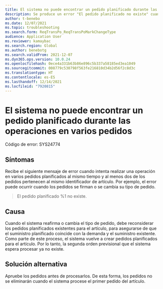 ```yaml
---
title: El sistema no puede encontrar un pedido planificado durante las operaciones en varios pedidos
description: Se produce un error "El pedido planificado no existe" cuando realiza operaciones en varios pedidos planificados y al menos dos pedidos pertenecen al mismo ID de artículo.
author: t-benebo
ms.date: 12/07/2021
ms.topic: troubleshooting
ms.search.form: ReqTransPo_ReqTransPoMarkChangeType
audience: Application User
ms.reviewer: kamaybac
ms.search.region: Global
ms.author: benebotg
ms.search.validFrom: 2021-12-07
ms.dyn365.ops.version: 10.0.24
ms.openlocfilehash: 0ece4a331b63b86e896c5b337a58185ed3ea1049
ms.sourcegitcommit: 008779c530798f563fe216810d34b2d56f2c8d3c
ms.translationtype: HT
ms.contentlocale: es-ES
ms.lasthandoff: 12/14/2021
ms.locfileid: "7920815"
---
```

# <a name="the-system-cant-find-a-planned-order-during-operations-on-multiple-orders"></a>El sistema no puede encontrar un pedido planificado durante las operaciones en varios pedidos

Código de error: SYS24774

## <a name="symptoms"></a>Síntomas

Recibe el siguiente mensaje de error cuando intenta realizar una operación en varios pedidos planificados al mismo tiempo y al menos dos de los pedidos pertenecen al mismo identificador de artículo. Por ejemplo, el error puede ocurrir cuando los pedidos se firman o se cambia su tipo de pedido.

> El pedido planificado %1 no existe.

## <a name="cause"></a>Causa

Cuando el sistema reafirma o cambia el tipo de pedido, debe reconsiderar los pedidos planificados existentes para el artículo, para asegurarse de que el suministro planificado coincide con la demanda y el suministro existente. Como parte de este proceso, el sistema vuelve a crear pedidos planificados para el artículo. Por lo tanto, la segunda orden previsional que el sistema espera procesar ya no existe.

## <a name="workaround"></a>Solución alternativa

Apruebe los pedidos antes de procesarlos. De esta forma, los pedidos no se eliminarán cuando el sistema procese el primer pedido del artículo.
